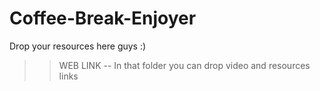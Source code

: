 # Coffee-Break-Enjoyer

Drop your resources here guys :)

>> WEB LINK -- In that folder you can drop video and resources links
